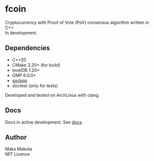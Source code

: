 # fcoin

Cryptocurrency with Proof of Vote (PoV) consensus algorithm written in C++  
In development.  

## Dependencies

 - C++20
 - CMake 3.20+ (for build)
 - levelDB 1.20+
 - GMP 6.0.0+
 - [sockpp](https://github.com/fpagliughi/sockpp/)
 - doctest (only for tests)

 Developed and tested on ArchLinux with clang.

## Docs

 Docs in active development.
 See [docs](/docs/main.md).

## Author

 Maks Makuta  
 MIT Licence  
